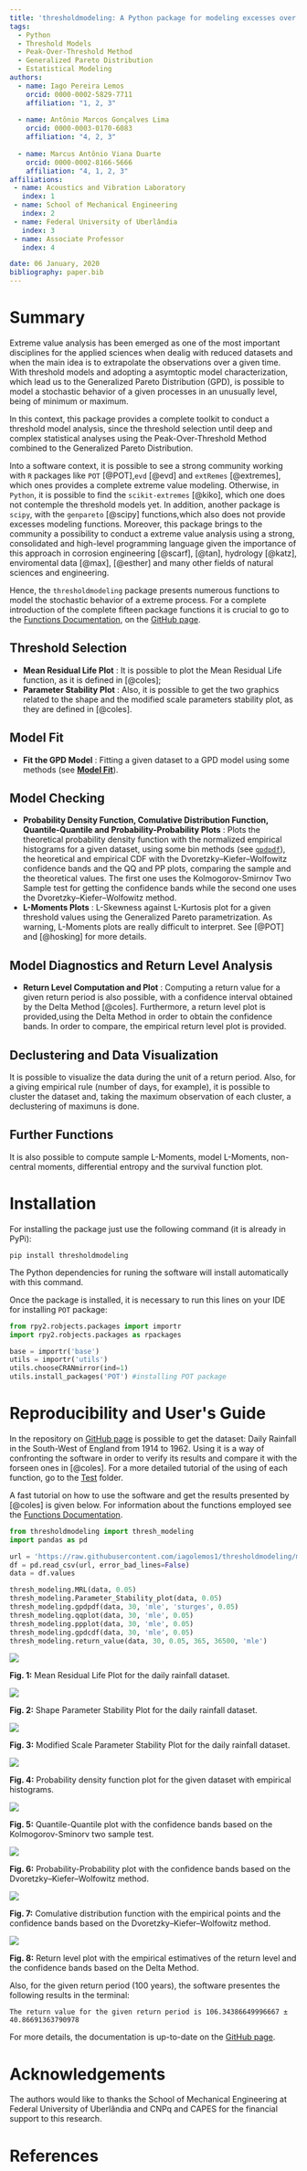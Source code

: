 ```yaml
---
title: 'thresholdmodeling: A Python package for modeling excesses over a threshold using the Peak-Over-Threshold Method and the Generalized Pareto Distribution'
tags:
  - Python
  - Threshold Models
  - Peak-Over-Threshold Method
  - Generalized Pareto Distribution
  - Estatistical Modeling
authors:
  - name: Iago Pereira Lemos
    orcid: 0000-0002-5829-7711
    affiliation: "1, 2, 3"
    
  - name: Antônio Marcos Gonçalves Lima
    orcid: 0000-0003-0170-6083
    affiliation: "4, 2, 3"
    
  - name: Marcus Antônio Viana Duarte
    orcid: 0000-0002-8166-5666
    affiliation: "4, 1, 2, 3"
affiliations:
 - name: Acoustics and Vibration Laboratory
   index: 1
 - name: School of Mechanical Engineering
   index: 2
 - name: Federal University of Uberlândia
   index: 3
 - name: Associate Professor
   index: 4

date: 06 January, 2020
bibliography: paper.bib
---
```


# Summary

Extreme value analysis has been emerged as one of the most important disciplines
for the applied sciences when dealig with reduced datasets and when the main idea is to
extrapolate the observations over a given time. With threshold models and adopting a asymtoptic model
characterization, which lead us to the Generalized Pareto Distribution (GPD), is possible to model 
a stochastic behavior of a given processes in an unusually level, being of minimum or maximum. 

In this context, this package provides a complete toolkit to conduct a threshold model analysis, since the threshold selection until deep and complex statistical analyses using the Peak-Over-Threshold Method combined to the Generalized Pareto Distribution.

Into a software context, it is possible to see a strong community working with ``R`` packages like ``POT`` [@POT],``evd`` [@evd] and ``extRemes`` [@extremes], which ones provides a complete extreme value modeling. 
Otherwise, in ``Python``, it is possible to find the ``scikit-extremes`` [@kiko], which one does not contemple the threshold models yet. In addition, another package is ``scipy``, with the ``genpareto`` [@scipy] functions,which also does not provide excesses modeling functions. Moreover, this package brings to the community a possibility to conduct a extreme value analysis using a strong, consolidated and high-level programming language given the importance of this approach in corrosion engineering [@scarf], [@tan], hydrology [@katz], enviromental data [@max], [@esther] and many other fields of natural sciences and engineering. 

Hence, the ``thresholdmodeling`` package presents numerous functions to model the stochastic behavior of a extreme process. For a complete introduction of the complete fifteen package functions it is crucial to go to the [Functions Documentation](https://github.com/iagolemos1/thresholdmodeling/blob/master/Functions%20Documentation.md), on the [GitHub page](https://github.com/iagolemos1/thresholdmodeling). 

## Threshold Selection
* **Mean Residual Life Plot** : It is possible to plot the Mean Residual Life function, as it is defined in [@coles];
* **Parameter Stability Plot** : Also, it is possible to get the two graphics related to the shape and the modified scale parameters stability plot, as they are defined in [@coles].

## Model Fit
* **Fit the GPD Model** : Fitting a given dataset to a GPD model using some methods (see [**Model Fit**](https://github.com/iagolemos1/thresholdmodeling/blob/master/Functions%20Documentation.md#model-fit)).

## Model Checking
* **Probability Density Function, Comulative Distribution Function, Quantile-Quantile and Probability-Probability Plots** : Plots the theoretical probability density function with the normalized empirical histograms for a given dataset, using some bin methods (see [``gpdpdf``](https://github.com/iagolemos1/thresholdmodeling/blob/master/Functions%20Documentation.md#model-fit)), the heoretical and empirical CDF with the Dvoretzky–Kiefer–Wolfowitz confidence bands and the QQ and PP plots, comparing the sample and the theoretical values. The first one uses the Kolmogorov-Smirnov Two Sample test for getting the confidence bands while the second one uses the Dvoretzky–Kiefer–Wolfowitz method.
* **L-Moments Plots** : L-Skewness against L-Kurtosis plot for a given threshold values using the Generalized Pareto parametrization. As warning, L-Moments plots are really difficult to interpret. See [@POT] and [@hosking] for more details.

## Model Diagnostics and Return Level Analysis
* **Return Level Computation and Plot** : Computing a return value for a given return period is also possible, with a confidence interval obtained by the Delta Method [@coles]. Furthermore, a return level plot is provided,using the Delta Method in order to obtain the confidence bands. In order to compare, the empirical return level plot is provided. 

## Declustering and Data Visualization
It is possible to visualize the data during the unit of a return period. Also, for a giving empirical rule (number of days, for example), it is possible to cluster the dataset and, taking the maximum observation of each cluster, a declustering of maximuns is done. 

## Further Functions
It is also possible to compute sample L-Moments, model L-Moments, non-central moments, differential entropy and the survival function plot. 

# Installation 

For installing the package just use the following command (it is already in PyPi): 
```
pip install thresholdmodeling
```
The Python dependencies for runing the software will install automatically with this command.

Once the package is installed, it is necessary to run this lines on your IDE for installing ``POT`` package:
```python
from rpy2.robjects.packages import importr
import rpy2.robjects.packages as rpackages

base = importr('base')
utils = importr('utils')
utils.chooseCRANmirror(ind=1)
utils.install_packages('POT') #installing POT package
```
# Reproducibility and User's Guide

In the repository on [GitHub page](https://github.com/iagolemos1/thresholdmodeling) is possible
to get the dataset: Daily Rainfall in the South-West of England from 1914 to 1962. 
Using it is a way of confronting the software in order to verify its results and compare it with the forseen ones in [@coles]. For a more detailed tutorial of the using of each function, go to the [Test](https://github.com/iagolemos1/thresholdmodeling/blob/master/Test/test.py) folder.

A fast tutorial on how to use the software and get the results presented by [@coles] is given below. For information about the functions employed see the [Functions Documentation](https://github.com/iagolemos1/thresholdmodeling/blob/master/Functions%20Documentation.md).

```python
from thresholdmodeling import thresh_modeling 
import pandas as pd 

url = 'https://raw.githubusercontent.com/iagolemos1/thresholdmodeling/master/dataset/rain.csv'
df = pd.read_csv(url, error_bad_lines=False) 
data = df.values 

thresh_modeling.MRL(data, 0.05) 
thresh_modeling.Parameter_Stability_plot(data, 0.05) 
thresh_modeling.gpdpdf(data, 30, 'mle', 'sturges', 0.05) 
thresh_modeling.qqplot(data, 30, 'mle', 0.05) 
thresh_modeling.ppplot(data, 30, 'mle', 0.05) 
thresh_modeling.gpdcdf(data, 30, 'mle', 0.05) 
thresh_modeling.return_value(data, 30, 0.05, 365, 36500, 'mle') 
``` 
![](result_MRL.png)

**Fig. 1:** Mean Residual Life Plot for the daily rainfall dataset.

![](result_SHAPE.png)

**Fig. 2:** Shape Parameter Stability Plot for the daily rainfall dataset.

![](result_MODSCALE.png)

**Fig. 3:** Modified Scale Parameter Stability Plot for the daily rainfall dataset.

![](result_pdf.png)

**Fig. 4:** Probability density function plot for the given dataset with empirical histograms.

![](result_qq.png)

**Fig. 5:** Quantile-Quantile plot with the confidence bands based on the Kolmogorov-Sminorv two sample test.

![](result_pp.png)


**Fig. 6:** Probability-Probability plot with the confidence bands based on the Dvoretzky–Kiefer–Wolfowitz method.

![](result_CDF.png)


**Fig. 7:** Comulative distribution function with the empirical points and the confidence bands based on the Dvoretzky–Kiefer–Wolfowitz method.

![](result_retlvl.png)


**Fig. 8:** Return level plot with the empirical estimatives of the return level and the confidence bands based on the Delta Method.

Also, for the given return period (100 years), the software presentes the following results in the terminal:
```
The return value for the given return period is 106.34386649996667 ± 40.86691363790978
```

For more details, the documentation is up-to-date on the [GitHub page](https://github.com/iagolemos1/thresholdmodeling).

# Acknowledgements

The authors would like to thanks the School of Mechanical Engineering at Federal University of Uberlândia and CNPq and CAPES for the financial support to this research.

# References

